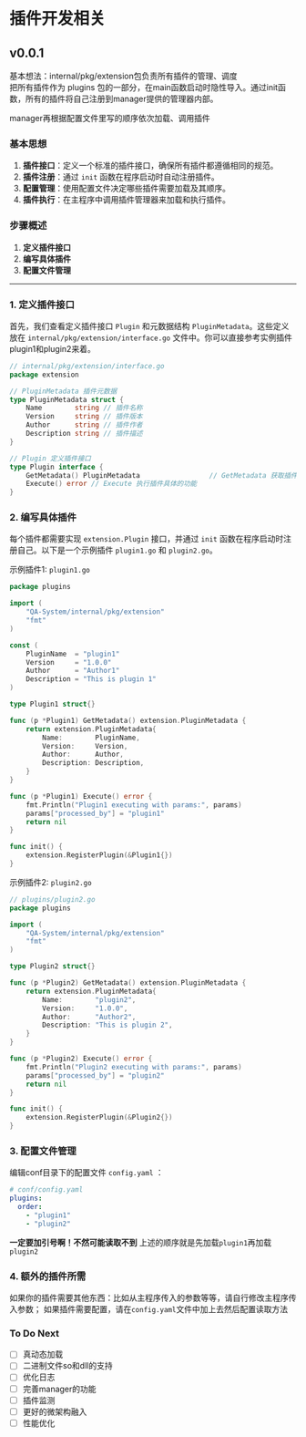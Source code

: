 # 插件开发相关

v0.0.1  
-
基本想法：internal/pkg/extension包负责所有插件的管理、调度  
把所有插件作为 plugins 包的一部分，在main函数启动时隐性导入。通过init函数，所有的插件将自己注册到manager提供的管理器内部。

manager再根据配置文件里写的顺序依次加载、调用插件


### 基本思想
1. **插件接口**：定义一个标准的插件接口，确保所有插件都遵循相同的规范。
2. **插件注册**：通过 `init` 函数在程序启动时自动注册插件。
3. **配置管理**：使用配置文件决定哪些插件需要加载及其顺序。
4. **插件执行**：在主程序中调用插件管理器来加载和执行插件。

### 步骤概述

1. **定义插件接口**
2. **编写具体插件**
3. **配置文件管理**

---

### 1. 定义插件接口

首先，我们查看定义插件接口 `Plugin` 和元数据结构 `PluginMetadata`。这些定义放在 `internal/pkg/extension/interface.go` 文件中。你可以直接参考实例插件plugin1和plugin2来着。

```go
// internal/pkg/extension/interface.go
package extension

// PluginMetadata 插件元数据
type PluginMetadata struct {
    Name        string // 插件名称
    Version     string // 插件版本
    Author      string // 插件作者
    Description string // 插件描述
}

// Plugin 定义插件接口
type Plugin interface {
    GetMetadata() PluginMetadata                 // GetMetadata 获取插件元数据
    Execute() error // Execute 执行插件具体的功能
}
```

### 2. 编写具体插件

每个插件都需要实现 `extension.Plugin` 接口，并通过 `init` 函数在程序启动时注册自己。以下是一个示例插件 `plugin1.go` 和 `plugin2.go`。

示例插件1: `plugin1.go`

```go
package plugins

import (
	"QA-System/internal/pkg/extension"
	"fmt"
)

const (
	PluginName  = "plugin1"
	Version     = "1.0.0"
	Author      = "Author1"
	Description = "This is plugin 1"
)

type Plugin1 struct{}

func (p *Plugin1) GetMetadata() extension.PluginMetadata {
	return extension.PluginMetadata{
		Name:        PluginName,
		Version:     Version,
		Author:      Author,
		Description: Description,
	}
}

func (p *Plugin1) Execute() error {
	fmt.Println("Plugin1 executing with params:", params)
	params["processed_by"] = "plugin1"
    return nil
}

func init() {
	extension.RegisterPlugin(&Plugin1{})
}
```

示例插件2: `plugin2.go`

```go
// plugins/plugin2.go
package plugins

import (
    "QA-System/internal/pkg/extension"
    "fmt"
)

type Plugin2 struct{}

func (p *Plugin2) GetMetadata() extension.PluginMetadata {
    return extension.PluginMetadata{
        Name:        "plugin2",
        Version:     "1.0.0",
        Author:      "Author2",
        Description: "This is plugin 2",
    }
}

func (p *Plugin2) Execute() error {
    fmt.Println("Plugin2 executing with params:", params)
    params["processed_by"] = "plugin2"
    return nil
}

func init() {
    extension.RegisterPlugin(&Plugin2{})
}
```

### 3. 配置文件管理

编辑conf目录下的配置文件 `config.yaml` ：

```yaml
# conf/config.yaml
plugins:
  order:
    - "plugin1"
    - "plugin2"
```

**一定要加引号啊！不然可能读取不到** 
上述的顺序就是先加载```plugin1```再加载```plugin2```

### 4. 额外的插件所需

如果你的插件需要其他东西：比如从主程序传入的参数等等，请自行修改主程序传入参数；
如果插件需要配置，请在```config.yaml```文件中加上去然后配置读取方法

### To Do Next

- [ ] 真动态加载
- [ ] 二进制文件so和dll的支持
- [ ] 优化日志
- [ ] 完善manager的功能
- [ ] 插件监测
- [ ] 更好的微架构融入
- [ ] 性能优化